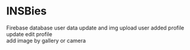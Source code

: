 # INSBies
Firebase database user data update and img upload
user added
profile update
edit profile    
add image by gallery or camera

